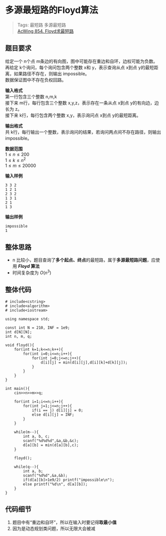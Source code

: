 # 多源最短路的Floyd算法
> Tags:  最短路  多源最短路  
> [AcWing 854. Floyd求最短路](https://www.acwing.com/activity/content/problem/content/923/)

## 题目要求
给定一个 n个点 m条边的有向图，图中可能存在重边和自环，边权可能为负数。  
再给定 k个询问，每个询问包含两个整数 x和 y，表示查询从点 x到点 y的最短距离，如果路径不存在，则输出 impossible。  
数据保证图中不存在负权回路。  

**输入格式**  
第一行包含三个整数 n,m,k  
接下来 m行，每行包含三个整数 x,y,z，表示存在一条从点 x到点 y的有向边，边长为 z。  
接下来 k行，每行包含两个整数 x,y，表示询问点 x到点 y的最短距离。  

**输出格式**  
共 k行，每行输出一个整数，表示询问的结果，若询问两点间不存在路径，则输出 impossible。  

**数据范围**  
$1 \leq n \leq 200$  
$1 \leq k \leq n^2$  
$1 \leq m \leq 20000$  

**输入样例**  
```
3 3 2
1 2 1
2 3 2
1 3 1
2 1
1 3
```

**输出样例**
```
impossible
1
```

## 整体思路
* n 比较小，题目查询了**多个起点、终点**的最短路，属于**多源最短路问题**，应使用 ***Floyd* 算法**  
* 时间复杂度为 $O(n^3)$  

## 整体代码
```
# include<cstring>
# include<algorithm>
# include<iostream>

using namespace std;

const int N = 210, INF = 1e9;
int d[N][N];
int n, m, q;

void floyd(){
    for(int k=1;k<=n;k++){
        for(int i=0;i<=n;i++){
            for(int j=0;j<=n;j++){
                d[i][j] = min(d[i][j],d[i][k]+d[k][j]);
            }
        }
    }
}

int main(){
    cin>>n>>m>>q;
    
    for(int i=1;i<=n;i++){
        for(int j=1;j<=n;j++){
            if(i == j) d[i][j] = 0;
            else d[i][j] = INF;
        }
    }
    
    while(m--){
        int a, b, c;
        scanf("%d%d%d",&a,&b,&c);
        d[a][b] = min(d[a][b],c);
    }
    
    floyd();
    
    while(q--){
        int a, b;
        scanf("%d%d",&a,&b);
        if(d[a][b]>1e9/2) printf("impossible\n");
        else printf("%d\n", d[a][b]);
    }
}
```
## 代码细节
1. 题目中有“重边和自环”，所以在输入时要记得**取最小值**
2. 因为是动态规划类问题，所以无限大会被减
